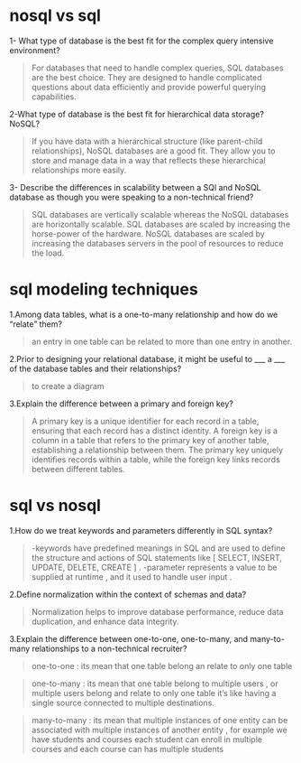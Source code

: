# nosql vs sql

1- What type of database is the best fit for the complex query intensive environment? 
>For databases that need to handle complex queries, SQL databases are the best choice. They are designed to handle complicated questions about data efficiently and provide powerful querying capabilities.

2-What type of database is the best fit for hierarchical data storage? NoSQL?
>If you have data with a hierarchical structure (like parent-child relationships), NoSQL databases are a good fit. They allow you to store and manage data in a way that reflects these hierarchical relationships more easily.

3- Describe the differences in scalability between a SQl and NoSQL database as though you were speaking to a non-technical friend?
>SQL databases are vertically scalable whereas the NoSQL databases are horizontally scalable. SQL databases are scaled by increasing the horse-power of the hardware. NoSQL databases are scaled by increasing the databases servers in the pool of resources to reduce the load.

# sql modeling techniques

1.Among data tables, what is a one-to-many relationship and how do we “relate” them?
>an entry in one table can be related to more than one entry in another.

2.Prior to designing your relational database, it might be useful to ___ a ___ of the database tables and their relationships?
>to create a diagram

3.Explain the difference between a primary and foreign key?
>A primary key is a unique identifier for each record in a table, ensuring that each record has a distinct identity. A foreign key is a column in a table that refers to the primary key of another table, establishing a relationship between them. The primary key uniquely identifies records within a table, while the foreign key links records between different tables.

# sql vs nosql

1.How do we treat keywords and parameters differently in SQL syntax?
>-keywords have predefined meanings in SQL and are used to define the structure and actions of SQL statements like [ SELECT, INSERT, UPDATE, DELETE, CREATE ] .
>-parameter represents a value to be supplied at runtime , and it used to handle user input .

2.Define normalization within the context of schemas and data?
>Normalization helps to improve database performance, reduce data duplication, and enhance data integrity.

3.Explain the difference between one-to-one, one-to-many, and many-to-many relationships to a non-technical recruiter?
>one-to-one : its mean that one table belong an relate to only one table

>one-to-many : its mean that one table belong to multiple users , or multiple users belong and relate to only one table it’s like having a single source connected to multiple destinations.

>many-to-many : its mean that multiple instances of one entity can be associated with multiple instances of another entity , for example we have students and courses each student can enroll in multiple courses and each course can has multiple students
